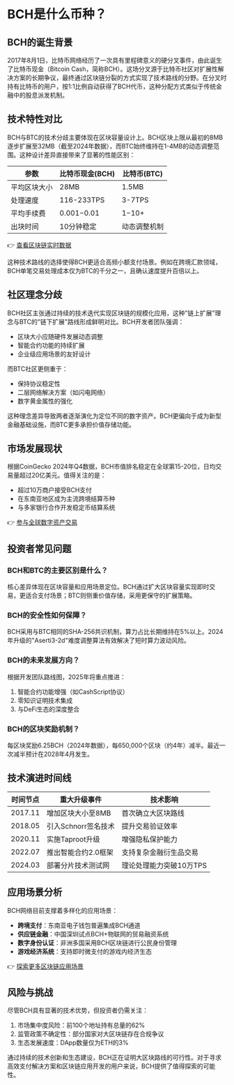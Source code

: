 # BCH是什么币种？

## BCH的诞生背景

2017年8月1日，比特币网络经历了一次具有里程碑意义的硬分叉事件，由此诞生了比特币现金（Bitcoin Cash，简称BCH）。这场分叉源于比特币社区对扩展性解决方案的长期争议，最终通过区块链分裂的方式实现了技术路线的分野。在分叉时持有比特币的用户，按1:1比例自动获得了BCH代币，这种分配方式类似于传统金融中的股息派发机制。

## 技术特性对比

BCH与BTC的技术分歧主要体现在区块容量设计上。BCH区块上限从最初的8MB逐步扩展至32MB（截至2024年数据），而BTC始终维持在1-4MB的动态调整范围。这种设计差异直接带来了显著的性能区别：

| 参数          | 比特币现金(BCH) | 比特币(BTC)  |
|---------------|----------------|-------------|
| 平均区块大小  | 28MB           | 1.5MB       |
| 处理速度      | 116-233TPS     | 3-7TPS      |
| 平均手续费    | $0.001-$0.01   | $1-$10+     |
| 出块时间      | 10分钟稳定     | 动态调整机制|

👉 [查看区块链实时数据](https://bit.ly/okx_welcome)

这种技术路线的选择使得BCH更适合高频小额支付场景。例如在跨境汇款领域，BCH单笔交易处理成本仅为BTC的千分之一，且确认速度提升百倍以上。

## 社区理念分歧

BCH社区主张通过持续的技术迭代实现区块链的规模化应用，这种"链上扩展"理念与BTC的"链下扩展"路线形成鲜明对比。BCH开发者团队强调：

- 区块大小应随硬件发展动态调整
- 智能合约功能的持续扩展
- 企业级应用场景的友好设计

而BTC社区更侧重于：

- 保持协议稳定性
- 二层网络解决方案（如闪电网络）
- 数字黄金属性的强化

这种理念差异导致两者逐渐演化为定位不同的数字资产。BCH更偏向于成为新型金融基础设施，而BTC更多承担价值存储功能。

## 市场发展现状

根据CoinGecko 2024年Q4数据，BCH市值排名稳定在全球第15-20位，日均交易量超过20亿美元。值得关注的是：

- 超过10万商户接受BCH支付
- 在东南亚地区成为主流跨境结算币种
- 与多家银行合作开发稳定币结算系统

👉 [参与全球数字资产交易](https://bit.ly/okx_welcome)

## 投资者常见问题

### BCH和BTC的主要区别是什么？
核心差异体现在区块容量和应用场景定位。BCH通过扩大区块容量实现即时交易，更适合支付场景；BTC则侧重价值存储，采用更保守的扩展策略。

### BCH的安全性如何保障？
BCH采用与BTC相同的SHA-256共识机制，算力占比长期维持在5%以上。2024年升级的"Aserti3-2d"难度调整算法有效解决了短时算力波动风险。

### BCH的未来发展方向？
根据开发团队路线图，2025年将重点推进：
1. 智能合约功能增强（如CashScript协议）
2. 零知识证明技术集成
3. 与DeFi生态的深度整合

### BCH的区块奖励机制？
每区块奖励6.25BCH（2024年数据），每650,000个区块（约4年）减半。最近一次减半预计在2028年4月发生。

## 技术演进时间线

| 时间节点   | 重大升级事件                  | 技术影响                      |
|----------|---------------------------|-----------------------------|
| 2017.11  | 增加区块大小至8MB           | 首次确立大区块路线            |
| 2018.05  | 引入Schnorr签名技术         | 提升交易验证效率              |
| 2020.11  | 实施Taproot升级             | 增强隐私保护能力              |
| 2022.07  | 推出智能合约2.0框架         | 支持复杂金融衍生品交易        |
| 2024.03  | 部署分片技术测试网          | 理论处理能力突破10万TPS       |

## 应用场景分析

BCH网络目前支撑着多样化的应用场景：
- **跨境支付**：东南亚电子钱包普遍集成BCH通道
- **供应链金融**：中国深圳试点BCH+物联网的贸易融资系统
- **数字身份认证**：非洲多国采用BCH区块链进行公民身份管理
- **游戏经济系统**：支持即时微支付的游戏内经济生态

👉 [探索更多区块链应用场景](https://bit.ly/okx_welcome)

## 风险与挑战

尽管BCH具有显著的技术优势，但投资者仍需关注：
1. 市场集中度风险：前100个地址持有总量的62%
2. 监管政策不确定性：部分国家对大区块链存在合规争议
3. 生态发展速度：DApp数量仅为ETH的3%

通过持续的技术创新和生态建设，BCH正在证明大区块路线的可行性。对于寻求高效支付解决方案和区块链应用开发的用户来说，BCH提供了值得探索的可能性。